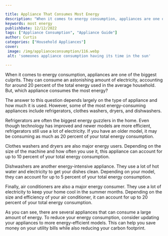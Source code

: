 ```yaml
---

title: Appliance That Consumes Most Energy
description: "When it comes to energy consumption, appliances are one of the biggest culprits. They can consume an astonishing amount of electri...read now to learn more"
keywords: most energy
publishDate: 12/12/2022
tags: ["Appliance Consumption", "Appliance Guide"]
author: Curtis
categories: ["Household Appliances"]
cover: 
 image: /img/applianceconsumption/116.webp
 alt: 'someones appliance consumption having its time in the sun'

---
```


When it comes to energy consumption, appliances are one of the biggest culprits. They can consume an astonishing amount of electricity, accounting for around 20 percent of the total energy used in the average household. But, which appliance consumes the most energy?

The answer to this question depends largely on the type of appliance and how much it is used. However, some of the most energy-consuming appliances include refrigerators, clothes washers, dryers, and dishwashers.

Refrigerators are often the biggest energy guzzlers in the home. Even though technology has improved and newer models are more efficient, refrigerators still use a lot of electricity. If you have an older model, it may be consuming as much as 20 percent of your total energy consumption.

Clothes washers and dryers are also major energy users. Depending on the size of the machine and how often you use it, this appliance can account for up to 10 percent of your total energy consumption.

Dishwashers are another energy-intensive appliance. They use a lot of hot water and electricity to get your dishes clean. Depending on your model, they can account for up to 5 percent of your total energy consumption.

Finally, air conditioners are also a major energy consumer. They use a lot of electricity to keep your home cool in the summer months. Depending on the size and efficiency of your air conditioner, it can account for up to 20 percent of your total energy consumption.

As you can see, there are several appliances that can consume a large amount of energy. To reduce your energy consumption, consider updating your appliances to more energy-efficient models. This can help you save money on your utility bills while also reducing your carbon footprint.
